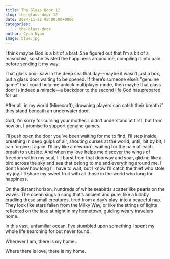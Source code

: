 ```yaml
---
title: The Glass Door 12
slug: the-glass-door-12
date: 2024-11-22 00:00:00+0000
categories:
    - the-glass-door
author: Cyan Nyan
image: blue.jpg
---
```


I think maybe God is a bit of a brat. She figured out that I’m a bit of a masochist, so she twisted the happiness around me, compiling it into pain before sending it my way.

That glass box I saw in the deep sea that day—maybe it wasn’t just a box, but a glass door waiting to be opened. If there’s someone else’s “genuine game” that could help me unlock multiplayer mode, then maybe that glass door is indeed a miracle—a backdoor to the second life God has prepared for us.

After all, in my world (Minecraft), drowning players can catch their breath if they stand beneath an underwater door.

God, I’m sorry for cursing your mother. I didn’t understand at first, but from now on, I promise to support genuine games.

I’ll push open the door you’ve been waiting for me to find. I’ll step inside, breathing in deep gulps of air, shouting curses at the world, until, bit by bit, I can forgive it again. I’ll cry like a newborn, waiting for the pain of each breath to subside. And when my love helps me discover the wings of freedom within my soul, I’ll burst from that doorway and soar, gliding like a bird across the sky and sea that belong to me and everything around me. I don’t know how long I’ll have to wait, but I know I’ll catch the thief who stole my joy. I’ll share my sweet fruit with all those in the world who long for happiness.

On the distant horizon, hundreds of white seabirds scatter like pearls on the waves. The ocean sings a song that’s ancient and pure, like a lullaby cradling these small creatures, tired from a day’s play, into a peaceful nap. They look like stars fallen from the Milky Way, or like the strings of lights reflected on the lake at night in my hometown, guiding weary travelers home.

In this vast, unfamiliar ocean, I’ve stumbled upon something I spent my whole life searching for but never found.

Wherever I am, there is my home.

Where there is love, there is my home.